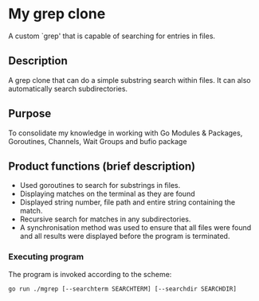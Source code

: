 # My grep clone

A custom `grep' that is capable of searching for entries in files.

## Description

A grep clone that can do a simple substring search
within files. It can also automatically search subdirectories.

## Purpose

To consolidate my knowledge in working with Go Modules & Packages,
Goroutines, Channels, Wait Groups and bufio package

## Product functions (brief description)

* Used goroutines to search for substrings in files.
* Displaying matches on the terminal as they are found
* Displayed string number, file path and entire string containing the match.
* Recursive search for matches in any subdirectories.
* A synchronisation method was used to ensure that all files
  were found and all results were displayed before the program
  is terminated.


### Executing program

The program is invoked according to the scheme:
```
go run ./mgrep [--searchterm SEARCHTERM] [--searchdir SEARCHDIR]
```

[//]: # (## Content of the system &#40;system boundaries&#41;)

[//]: # ()
[//]: # (## Interaction &#40;potential&#41; of the product &#40;with other products and components&#41;)


[//]: # ()
[//]: # (## Security requirements)

[//]: # ()
[//]: # (## User characteristics &#40;who is the end user of the system&#41;)

[//]: # ()
[//]: # (## Limitations)


